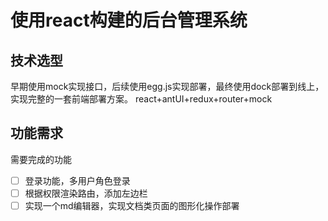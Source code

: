 # 使用react构建的后台管理系统

## 技术选型
早期使用mock实现接口，后续使用egg.js实现部署，最终使用dock部署到线上，实现完整的一套前端部署方案。
react+antUI+redux+router+mock

## 功能需求
需要完成的功能
- [ ] 登录功能，多用户角色登录
- [ ] 根据权限渲染路由，添加左边栏
- [ ] 实现一个md编辑器，实现文档类页面的图形化操作部署
